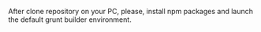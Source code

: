 After clone repository on your PC, please, install npm packages and launch the default grunt builder environment. 
